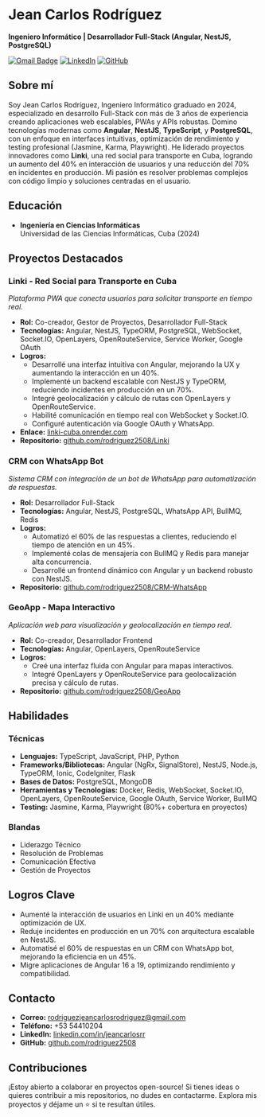 # Jean Carlos Rodríguez

**Ingeniero Informático | Desarrollador Full-Stack (Angular, NestJS, PostgreSQL)**

[![Gmail Badge](https://img.shields.io/badge/Gmail-Correo-red?style=flat-square&logo=gmail)](mailto:rodriguezjeancarlosrodriguez@gmail.com)
[![LinkedIn](https://img.shields.io/badge/LinkedIn-Jean_Carlos-blue?style=flat-square&logo=linkedin)](https://linkedin.com/in/jeancarlosrr)
[![GitHub](https://img.shields.io/badge/GitHub-rodriguez2508-black?style=flat-square&logo=github)](https://github.com/rodriguez2508)

## Sobre mí

Soy Jean Carlos Rodríguez, Ingeniero Informático graduado en 2024, especializado en desarrollo Full-Stack con más de 3 años de experiencia creando aplicaciones web escalables, PWAs y APIs robustas. Domino tecnologías modernas como **Angular**, **NestJS**, **TypeScript**, y **PostgreSQL**, con un enfoque en interfaces intuitivas, optimización de rendimiento y testing profesional (Jasmine, Karma, Playwright). He liderado proyectos innovadores como **Linki**, una red social para transporte en Cuba, logrando un aumento del 40% en interacción de usuarios y una reducción del 70% en incidentes en producción. Mi pasión es resolver problemas complejos con código limpio y soluciones centradas en el usuario.

## Educación

- **Ingeniería en Ciencias Informáticas**  
  Universidad de las Ciencias Informáticas, Cuba (2024)

## Proyectos Destacados

### Linki - Red Social para Transporte en Cuba
*Plataforma PWA que conecta usuarios para solicitar transporte en tiempo real.*

- **Rol:** Co-creador, Gestor de Proyectos, Desarrollador Full-Stack
- **Tecnologías:** Angular, NestJS, TypeORM, PostgreSQL, WebSocket, Socket.IO, OpenLayers, OpenRouteService, Service Worker, Google OAuth
- **Logros:**
  - Desarrollé una interfaz intuitiva con Angular, mejorando la UX y aumentando la interacción en un 40%.
  - Implementé un backend escalable con NestJS y TypeORM, reduciendo incidentes en producción en un 70%.
  - Integré geolocalización y cálculo de rutas con OpenLayers y OpenRouteService.
  - Habilité comunicación en tiempo real con WebSocket y Socket.IO.
  - Configuré autenticación vía Google OAuth y WhatsApp.
- **Enlace:** [linki-cuba.onrender.com](https://linki-cuba.onrender.com)
- **Repositorio:** [github.com/rodriguez2508/Linki](https://github.com/rodriguez2508/Linki)

### CRM con WhatsApp Bot
*Sistema CRM con integración de un bot de WhatsApp para automatización de respuestas.*

- **Rol:** Desarrollador Full-Stack
- **Tecnologías:** Angular, NestJS, PostgreSQL, WhatsApp API, BullMQ, Redis
- **Logros:**
  - Automatizó el 60% de las respuestas a clientes, reduciendo el tiempo de atención en un 45%.
  - Implementé colas de mensajería con BullMQ y Redis para manejar alta concurrencia.
  - Desarrollé un frontend dinámico con Angular y un backend robusto con NestJS.
- **Repositorio:** [github.com/rodriguez2508/CRM-WhatsApp](https://github.com/rodriguez2508/CRM-WhatsApp)

### GeoApp - Mapa Interactivo
*Aplicación web para visualización y geolocalización en tiempo real.*

- **Rol:** Co-creador, Desarrollador Frontend
- **Tecnologías:** Angular, OpenLayers, OpenRouteService
- **Logros:**
  - Creé una interfaz fluida con Angular para mapas interactivos.
  - Integré OpenLayers y OpenRouteService para geolocalización precisa y cálculo de rutas.
- **Repositorio:** [github.com/rodriguez2508/GeoApp](https://github.com/rodriguez2508/GeoApp)

## Habilidades

### Técnicas
- **Lenguajes:** TypeScript, JavaScript, PHP, Python
- **Frameworks/Bibliotecas:** Angular (NgRx, SignalStore), NestJS, Node.js, TypeORM, Ionic, CodeIgniter, Flask
- **Bases de Datos:** PostgreSQL, MongoDB
- **Herramientas y Tecnologías:** Docker, Redis, WebSocket, Socket.IO, OpenLayers, OpenRouteService, Google OAuth, Service Worker, BullMQ
- **Testing:** Jasmine, Karma, Playwright (80%+ cobertura en proyectos)

### Blandas
- Liderazgo Técnico
- Resolución de Problemas
- Comunicación Efectiva
- Gestión de Proyectos

## Logros Clave
- Aumenté la interacción de usuarios en Linki en un 40% mediante optimización de UX.
- Reduje incidentes en producción en un 70% con arquitectura escalable en NestJS.
- Automatisé el 60% de respuestas en un CRM con WhatsApp bot, mejorando la eficiencia en un 45%.
- Migre aplicaciones de Angular 16 a 19, optimizando rendimiento y compatibilidad.

## Contacto
- **Correo:** [rodriguezjeancarlosrodriguez@gmail.com](mailto:rodriguezjeancarlosrodriguez@gmail.com)
- **Teléfono:** +53 54410204
- **LinkedIn:** [linkedin.com/in/jeancarlosrr](https://linkedin.com/in/jeancarlosrr)
- **GitHub:** [github.com/rodriguez2508](https://github.com/rodriguez2508)

## Contribuciones
¡Estoy abierto a colaborar en proyectos open-source! Si tienes ideas o quieres contribuir a mis repositorios, no dudes en contactarme. Explora mis proyectos y déjame un ⭐ si te resultan útiles.
